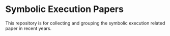 # Symbolic Execution Papers
This repository is for collecting and grouping the symbolic execution related paper in recent years.
